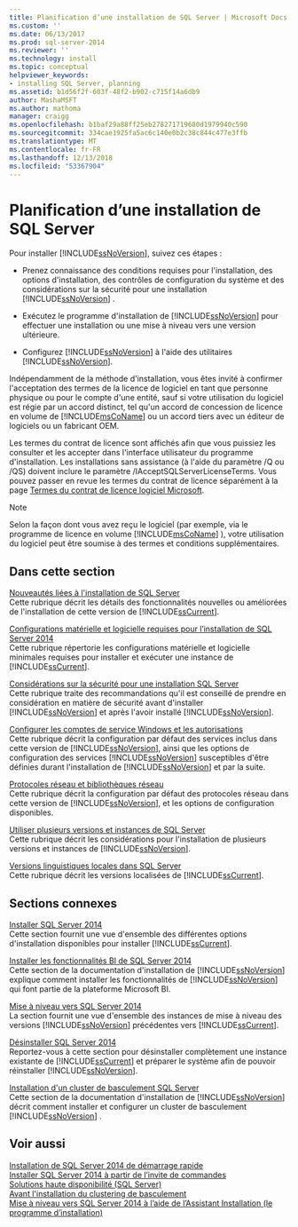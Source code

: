```yaml
---
title: Planification d’une installation de SQL Server | Microsoft Docs
ms.custom: ''
ms.date: 06/13/2017
ms.prod: sql-server-2014
ms.reviewer: ''
ms.technology: install
ms.topic: conceptual
helpviewer_keywords:
- installing SQL Server, planning
ms.assetid: b1d56f2f-603f-48f2-b902-c715f14a6db9
author: MashaMSFT
ms.author: mathoma
manager: craigg
ms.openlocfilehash: b1baf29a88ff25eb278271719680d1979940c590
ms.sourcegitcommit: 334cae1925fa5ac6c140e0b2c38c844c477e3ffb
ms.translationtype: MT
ms.contentlocale: fr-FR
ms.lasthandoff: 12/13/2018
ms.locfileid: "53367904"
---
```

# <a name="planning-a-sql-server-installation"></a>Planification d’une installation de SQL Server
  Pour installer [!INCLUDE[ssNoVersion](../../includes/ssnoversion-md.md)], suivez ces étapes :  
  
-   Prenez connaissance des conditions requises pour l'installation, des options d'installation, des contrôles de configuration du système et des considérations sur la sécurité pour une installation [!INCLUDE[ssNoVersion](../../includes/ssnoversion-md.md)] .  
  
-   Exécutez le programme d'installation de [!INCLUDE[ssNoVersion](../../includes/ssnoversion-md.md)] pour effectuer une installation ou une mise à niveau vers une version ultérieure.  
  
-   Configurez [!INCLUDE[ssNoVersion](../../includes/ssnoversion-md.md)] à l'aide des utilitaires [!INCLUDE[ssNoVersion](../../includes/ssnoversion-md.md)].  
  
 Indépendamment de la méthode d'installation, vous êtes invité à confirmer l'acceptation des termes de la licence de logiciel en tant que personne physique ou pour le compte d'une entité, sauf si votre utilisation du logiciel est régie par un accord distinct, tel qu'un accord de concession de licence en volume de [!INCLUDE[msCoName](../../includes/msconame-md.md)] ou un accord tiers avec un éditeur de logiciels ou un fabricant OEM.  
  
 Les termes du contrat de licence sont affichés afin que vous puissiez les consulter et les accepter dans l'interface utilisateur du programme d'installation. Les installations sans assistance (à l'aide du paramètre /Q ou /QS) doivent inclure le paramètre /IAcceptSQLServerLicenseTerms. Vous pouvez passer en revue les termes du contrat de licence séparément à la page [Termes du contrat de licence logiciel Microsoft](https://go.microsoft.com/fwlink/?LinkID=148209).  
  
> [!NOTE]  
>  Selon la façon dont vous avez reçu le logiciel (par exemple, via le programme de licence en volume [!INCLUDE[msCoName](../../includes/msconame-md.md)] ), votre utilisation du logiciel peut être soumise à des termes et conditions supplémentaires.  
  
## <a name="in-this-section"></a>Dans cette section  
 [Nouveautés liées à l'installation de SQL Server](../../../2014/sql-server/install/what-s-new-in-sql-server-installation.md)  
 Cette rubrique décrit les détails des fonctionnalités nouvelles ou améliorées de l'installation de cette version de [!INCLUDE[ssCurrent](../../includes/sscurrent-md.md)].  
  
 [Configurations matérielle et logicielle requises pour l’installation de SQL Server 2014](hardware-and-software-requirements-for-installing-sql-server.md)  
 Cette rubrique répertorie les configurations matérielle et logicielle minimales requises pour installer et exécuter une instance de [!INCLUDE[ssCurrent](../../includes/sscurrent-md.md)].  
  
 [Considérations sur la sécurité pour une installation SQL Server](../../../2014/sql-server/install/security-considerations-for-a-sql-server-installation.md)  
 Cette rubrique traite des recommandations qu'il est conseillé de prendre en considération en matière de sécurité avant d'installer [!INCLUDE[ssNoVersion](../../includes/ssnoversion-md.md)] et après l'avoir installé [!INCLUDE[ssNoVersion](../../includes/ssnoversion-md.md)].  
  
 [Configurer les comptes de service Windows et les autorisations](../../database-engine/configure-windows/configure-windows-service-accounts-and-permissions.md)  
 Cette rubrique décrit la configuration par défaut des services inclus dans cette version de [!INCLUDE[ssNoVersion](../../includes/ssnoversion-md.md)], ainsi que les options de configuration des services [!INCLUDE[ssNoVersion](../../includes/ssnoversion-md.md)] susceptibles d'être définies durant l'installation de [!INCLUDE[ssNoVersion](../../includes/ssnoversion-md.md)] et par la suite.  
  
 [Protocoles réseau et bibliothèques réseau](../../../2014/sql-server/install/network-protocols-and-network-libraries.md)  
 Cette rubrique décrit la configuration par défaut des protocoles réseau dans cette version de [!INCLUDE[ssNoVersion](../../includes/ssnoversion-md.md)], et les options de configuration disponibles.  
  
 [Utiliser plusieurs versions et instances de SQL Server](../../../2014/sql-server/install/work-with-multiple-versions-and-instances-of-sql-server.md)  
 Cette rubrique décrit les considérations pour l'installation de plusieurs versions et instances de [!INCLUDE[ssNoVersion](../../includes/ssnoversion-md.md)].  
  
 [Versions linguistiques locales dans SQL Server](../../../2014/sql-server/install/local-language-versions-in-sql-server.md)  
 Cette rubrique décrit les versions localisées de [!INCLUDE[ssCurrent](../../includes/sscurrent-md.md)].  
  
## <a name="related-sections"></a>Sections connexes  
 [Installer SQL Server 2014](../../database-engine/install-windows/install-sql-server.md)  
 Cette section fournit une vue d'ensemble des différentes options d'installation disponibles pour installer [!INCLUDE[ssCurrent](../../includes/sscurrent-md.md)].  
  
 [Installer les fonctionnalités BI de SQL Server 2014](install-sql-server-business-intelligence-features.md)  
 Cette section de la documentation d'installation de [!INCLUDE[ssNoVersion](../../includes/ssnoversion-md.md)] explique comment installer les fonctionnalités de [!INCLUDE[ssNoVersion](../../includes/ssnoversion-md.md)] qui font partie de la plateforme Microsoft BI.  
  
 [Mise à niveau vers SQL Server 2014](../../database-engine/install-windows/upgrade-sql-server.md)  
 La section fournit une vue d'ensemble des instances de mise à niveau des versions [!INCLUDE[ssNoVersion](../../includes/ssnoversion-md.md)] précédentes vers [!INCLUDE[ssCurrent](../../includes/sscurrent-md.md)].  
  
 [Désinstaller SQL Server 2014](uninstall-sql-server.md)  
 Reportez-vous à cette section pour désinstaller complètement une instance existante de [!INCLUDE[ssCurrent](../../includes/sscurrent-md.md)] et préparer le système afin de pouvoir réinstaller [!INCLUDE[ssNoVersion](../../includes/ssnoversion-md.md)].  
  
 [Installation d'un cluster de basculement SQL Server](../failover-clusters/install/sql-server-failover-cluster-installation.md)  
 Cette section de la documentation d'installation de [!INCLUDE[ssNoVersion](../../includes/ssnoversion-md.md)] décrit comment installer et configurer un cluster de basculement [!INCLUDE[ssNoVersion](../../includes/ssnoversion-md.md)] .  
  
## <a name="see-also"></a>Voir aussi  
 [Installation de SQL Server 2014 de démarrage rapide](../../../2014/getting-started/quick-start-installation-of-sql-server-2014.md)   
 [Installer SQL Server 2014 à partir de l’invite de commandes](../../database-engine/install-windows/install-sql-server-from-the-command-prompt.md)   
 [Solutions haute disponibilité &#40;SQL Server&#41;](../failover-clusters/high-availability-solutions-sql-server.md)   
 [Avant l'installation du clustering de basculement](../failover-clusters/install/before-installing-failover-clustering.md)   
 [Mise à niveau vers SQL Server 2014 à l’aide de l’Assistant Installation &#40;le programme d’installation&#41;](../../database-engine/install-windows/upgrade-sql-server-using-the-installation-wizard-setup.md)  
  
  
